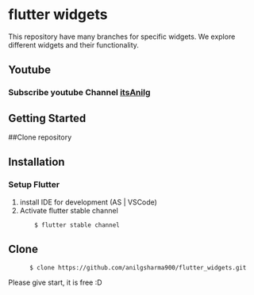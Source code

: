 # flutter widgets

This repository have many branches for specific widgets. We explore different widgets and their
functionality.

## Youtube

### Subscribe youtube Channel [itsAnilg](https://www.youtube.com/@itsanilgg)

## Getting Started

##Clone repository

## Installation

### Setup Flutter

1. install IDE for development (AS | VSCode)
2. Activate flutter stable channel
    ```shell script
        $ flutter stable channel
   ``` 

## Clone

   ```shell script
         $ clone https://github.com/anilgsharma900/flutter_widgets.git
   ```

Please give start, it is free :D




   
   



